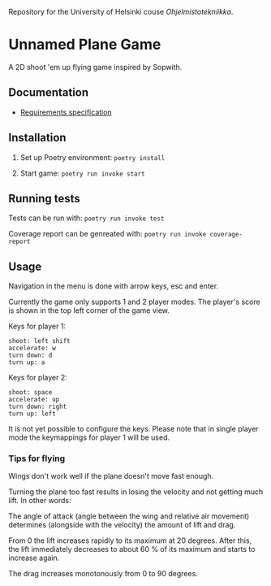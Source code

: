 Repository for the University of Helsinki couse *Ohjelmistotekniikka*.

# Unnamed Plane Game

A 2D shoot 'em up flying game inspired by Sopwith.

## Documentation
* [Requirements specification](https://github.com/kluopaja/ot-harjoitustyo/blob/master/doc/requirements_specification.md)


## Installation

1. Set up Poetry environment:
```poetry install```

2. Start game:
```poetry run invoke start```

## Running tests
Tests can be run with:
```poetry run invoke test```

Coverage report can be genreated with:
```poetry run invoke coverage-report```

## Usage

Navigation in the menu is done with arrow keys, esc and enter.

Currently the game only supports 1 and 2 player modes. The player's score is
shown in the top left corner of the game view.

Keys for player 1:

```
shoot: left shift
accelerate: w
turn down: d
turn up: a

```
Keys for player 2:

```
shoot: space
accelerate: up
turn down: right
turn up: left
```


It is not yet possible to configure the keys.
Please note that in single player mode the keymappings for player 1 will
be used.


### Tips for flying

Wings don't work well if the plane doesn't move fast enough.

Turning the plane too fast results in losing the velocity and not getting much
lift. In other words:

The angle of attack (angle between the wing and relative air movement) determines
(alongside with the velocity) the amount of lift and drag.

From 0 the lift increases rapidly to its maximum at 20 degrees. After this, the
lift immediately decreases to about 60 % of its maximum and starts to increase again.

The drag increases monotonously from 0 to 90 degrees.
